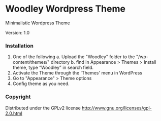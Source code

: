 # Woodley Wordpress Theme
Minimalistic Wordpress Theme

Version: 1.0

### Installation
1. One of the following
 a. Upload the "Woodley" folder to the "/wp-content/themes/" directory
 b. find in Appearance > Themes > Install theme, type “Woodley” in search field.
2. Activate the Theme through the 'Themes' menu in WordPress
3. Go to "Appearance" > Theme options
4. Config theme as you need.
 
### Copyright
Distributed under the GPLv2 license http://www.gnu.org/licenses/gpl-2.0.html
